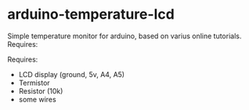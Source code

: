# arduino-temperature-lcd
Simple temperature monitor for arduino, based on varius online tutorials. Requires:

Requires:
- LCD display (ground, 5v, A4, A5)
- Termistor 
- Resistor (10k) 
- some wires
